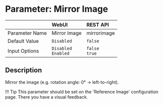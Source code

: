 # Parameter: Mirror Image

|                   | WebUI               | REST API
|:---               |:---                 |:----
| Parameter Name    | Mirror Image        | mirrorimage
| Default Value     | `Disabled`          | `false`
| Input Options     | `Disabled`<br>`Enabled` | `false`<br>`true` 


## Description

Mirror the image (e.g. rotation angle: 0° -> left-to-right).


!!! Tip
    This parameter should be set on the 'Reference Image' configuration page. 
    There you have a visual feedback.
